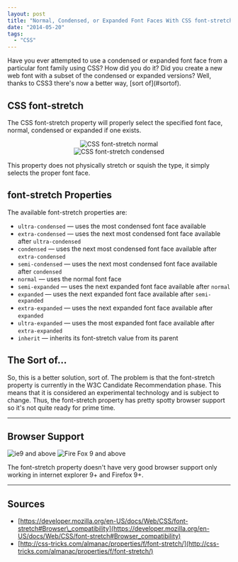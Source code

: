 ```yaml
---
layout: post
title: "Normal, Condensed, or Expanded Font Faces With CSS font-stretch"
date: "2014-05-20"
tags: 
  - "CSS"
---
```


<p class="intro"><span class="dropcap">H</span>ave you ever attempted to use a condensed or expanded font face from a particular font family using CSS? How did you do it? Did you create a new web font with a subset of the condensed or expanded versions? Well, thanks to CSS3 there's now a better way, [sort of](#sortof).</p>

<style>
.demoBox { text-align: center; }
</style>

## CSS font-stretch

The CSS font-stretch property will properly select the specified font face, normal, condensed or expanded if one exists.

<div class="demoBox">
  <img src="../../assets/img/content/uploads/2014/05/normal.svg" alt="CSS font-stretch normal">
</div>

<div class="demoBox">
  <img src="../../assets/img/content/uploads/2014/05/condensed.svg" alt="CSS font-stretch condensed">
</div>

This property does not physically stretch or squish the type, it simply selects the proper font face.

## font-stretch Properties

The available font-stretch properties are:

- `ultra-condensed` — uses the most condensed font face available
- `extra-condensed` — uses the next most condensed font face available after `ultra-condensed`
- `condensed` — uses the next most condensed font face available after `extra-condensed`
- `semi-condensed` — uses the next most condensed font face available after `condensed`
- `normal` — uses the normal font face
- `semi-expanded` — uses the next expanded font face available after `normal`
- `expanded` — uses the next expanded font face available after `semi-expanded`
- `extra-expanded` — uses the next expanded font face available after `expanded`
- `ultra-expanded` — uses the most expanded font face available after `extra-expanded`
- `inherit` — inherits its font-stretch value from its parent

## The Sort of...

So, this is a better solution, sort of. The problem is that the font-stretch property is currently in the W3C Candidate Recommendation phase. This means that it is considered an experimental technology and is subject to change. Thus, the font-stretch property has pretty spotty browser support so it's not quite ready for prime time.

* * *

## Browser Support

<div class="browserSupport__list">
<img title="ie9 and above" src="../../assets/img/ie.svg" alt="ie9 and above">
<img title="Fire Fox 9 and above" src="../../assets/img/firefox.svg" alt="Fire Fox 9 and above"></div> 

The font-stretch property doesn't have very good browser support only working in internet explorer 9+ and Firefox 9+.

* * *

## Sources

- [https://developer.mozilla.org/en-US/docs/Web/CSS/font-stretch#Browser\_compatibility](https://developer.mozilla.org/en-US/docs/Web/CSS/font-stretch#Browser_compatibility)
- [http://css-tricks.com/almanac/properties/f/font-stretch/](http://css-tricks.com/almanac/properties/f/font-stretch/)
